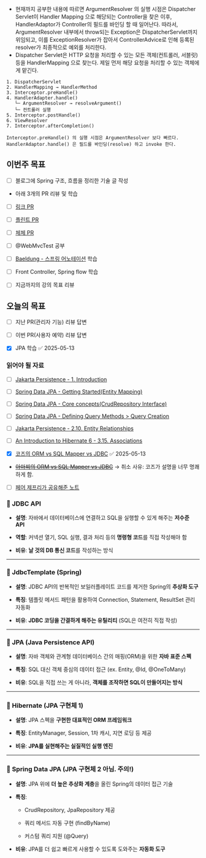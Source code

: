 
- 현재까지 공부한 내용에 따르면 ArgumentResolver 의 실행 시점은 Dispatcher Servlet이 Handler Mapping 으로 해당되는 Controller을 찾은 이후, HandlerAdaptor가 Controller의 필드를 바인딩 할 때 일어난다. 따라서, ArgumentResolver 내부에서 throw되는 Exception은 DispatcherServlet까지 위임되고, 이를 ExceptionResolver가 잡아서 ControllerAdvice로 인해 등록된 resolver가 최종적으로 예외를 처리한다.
- Dispatcher Servlet은 HTTP 요청을 처리할 수 있는 모든 객체(컨트롤러, 서블릿)등을 HandlerMapping 으로 찾는다. 제일 먼저 해당 요청을 처리할 수 있는 객체에게 맡긴다.


```
1. DispatcherServlet
2. HandlerMapping → HandlerMethod
3. Interceptor.preHandle()
4. HandlerAdapter.handle()
   └─ ArgumentResolver → resolveArgument()
   └─ 컨트롤러 실행
5. Interceptor.postHandle()
6. ViewResolver
7. Interceptor.afterCompletion()

Interceptor.preHandle() 의 실행 시점은 ArgumentResolver 보다 빠르다.
HandlerAdaptor.handle() 은 필드를 바인딩(resolve) 하고 invoke 한다.
```


## 이번주 목표
- [ ] 블로그에 Spring 구조, 흐름을 정리한 기술 글 작성

- 아래 3개의 PR 리뷰 및 학습
- [ ] [링크 PR](https://github.com/woowacourse/spring-roomescape-member/pull/254)
- [ ] [플린트 PR](https://github.com/woowacourse/spring-roomescape-member/pull/255)
- [ ] [체체 PR](https://github.com/woowacourse/spring-roomescape-member/pull/271)
- [ ] @WebMvcTest 공부
- [ ] [Baeldung - 스프링 어노테이션](https://www.baeldung.com/spring-core-annotations) 학습
- [ ] Front Controller, Spring flow 학습
- [ ] 지금까지의 강의 목표 리뷰


## 오늘의 목표
- [ ] 지난 PR(관리자 기능) 리뷰 답변
- [ ] 이번 PR(사용자 예약) 리뷰 답변
- [x] JPA 학습 ✅ 2025-05-13


### 읽어야 될 자료
- [ ]  [Jakarta Persistence - 1. Introduction](https://jakarta.ee/specifications/persistence/3.2/jakarta-persistence-spec-3.2-m1#introduction)
- [ ] [Spring Data JPA - Getting Started(Entity Mapping)](https://docs.spring.io/spring-data/jpa/reference/jpa/getting-started.html)
- [ ] [Spring Data JPA - Core concepts(CrudRepository Interface)](https://docs.spring.io/spring-data/jpa/reference/repositories/core-concepts.html)
- [ ] [Spring Data JPA - Defining Query Methods > Query Creation](https://docs.spring.io/spring-data/jpa/reference/repositories/query-methods-details.html#repositories.query-methods.query-creation)
- [ ] [Jakarta Persistence - 2.10. Entity Relationships](https://jakarta.ee/specifications/persistence/3.2/jakarta-persistence-spec-3.2-m1#a516)
- [ ] [An Introduction to Hibernate 6 - 3.15. Associations](https://docs.jboss.org/hibernate/orm/6.4/introduction/html_single/Hibernate_Introduction.html#associations)

- [x] [코즈의 ORM vs SQL Mapper vs JDBC](https://youtu.be/mezbxKGu68Y) ✅ 2025-05-13
- ~~[아마찌의 ORM vs SQL Mapper vs JDBC](https://youtu.be/VTqqZSuSdOk)~~ -> 취소 사유: 코즈가 설명을 너무 명쾌하게 함.
- [ ] [페어 제프리가 공유해준 노트](https://animated-treatment-cc9.notion.site/JPA-1-6c992f41d16043aea5ed6a1ec4585880?pvs=4)





### **🔹 JDBC API**

- **설명**: 자바에서 데이터베이스에 연결하고 SQL을 실행할 수 있게 해주는 **저수준 API**
    
- **역할**: 커넥션 열기, SQL 실행, 결과 처리 등의 **명령형 코드**를 직접 작성해야 함
    
- **비유**: **날 것의 DB 통신 코드**를 작성하는 방식
    

---

### **🔹 JdbcTemplate (Spring)**

- **설명**: JDBC API의 반복적인 보일러플레이트 코드를 제거한 Spring의 **추상화 도구**
    
- **특징**: 템플릿 메서드 패턴을 활용하여 Connection, Statement, ResultSet 관리 자동화
    
- **비유**: **JDBC 코딩을 간결하게 해주는 유틸리티** (SQL은 여전히 직접 작성)
    

---

### **🔹 JPA (Java Persistence API)**

- **설명**: 자바 객체와 관계형 데이터베이스 간의 매핑(ORM)을 위한 **자바 표준 스펙**
    
- **특징**: SQL 대신 객체 중심의 데이터 접근 (ex. Entity, @Id, @OneToMany)
    
- **비유**: SQL을 직접 쓰는 게 아니라, **객체를 조작하면 SQL이 만들어지는 방식**
    

---

### **🔹 Hibernate (JPA 구현체 1)**

- **설명**: JPA 스펙을 **구현한 대표적인 ORM 프레임워크**
    
- **특징**: EntityManager, Session, 1차 캐시, 지연 로딩 등 제공
    
- **비유**: **JPA를 실현해주는 실질적인 실행 엔진**
    

---

### **🔹 Spring Data JPA (JPA 구현체 2 아님. 주의!)**

- **설명**: JPA 위에 **더 높은 추상화 계층**을 올린 Spring의 데이터 접근 기술
    
- **특징**:
    
    - CrudRepository, JpaRepository 제공
        
    - 쿼리 메서드 자동 구현 (findByName)
        
    - 커스텀 쿼리 지원 (@Query)
        
    
- **비유**: JPA를 더 쉽고 빠르게 사용할 수 있도록 도와주는 **자동화 도구**